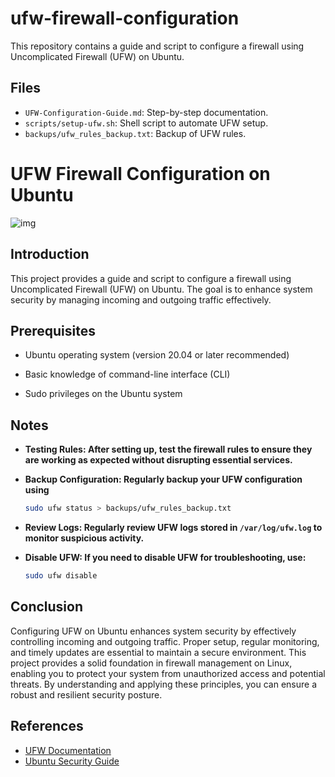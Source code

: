 # ufw-firewall-configuration

This repository contains a guide and script to configure a firewall using Uncomplicated Firewall (UFW) on Ubuntu.

## Files

- `UFW-Configuration-Guide.md`: Step-by-step documentation.
- `scripts/setup-ufw.sh`: Shell script to automate UFW setup.
- `backups/ufw_rules_backup.txt`: Backup of UFW rules.

# UFW Firewall Configuration on Ubuntu

![img](https://github.com/reegan055/ufw-firewall-configuration/blob/01c7fcb56211aa4dad2b53e11418bc0182cfceb1/img.jpg)

## Introduction

This project provides a guide and script to configure a firewall using Uncomplicated Firewall (UFW) on Ubuntu. The goal is to enhance system security by managing incoming and outgoing traffic effectively.

## Prerequisites

+ Ubuntu operating system (version 20.04 or later recommended)
- Basic knowledge of command-line interface (CLI)
* Sudo privileges on the Ubuntu system

## Notes

+ **Testing Rules: After setting up, test the firewall rules to ensure they are working as expected without disrupting essential services.**

- **Backup Configuration: Regularly backup your UFW configuration using**

  ```bash
  sudo ufw status > backups/ufw_rules_backup.txt
  ```
+ **Review Logs: Regularly review UFW logs stored in ``` /var/log/ufw.log ``` to monitor suspicious activity.**

- **Disable UFW: If you need to disable UFW for troubleshooting, use:**

  ```bash
  sudo ufw disable
  ```
## Conclusion
Configuring UFW on Ubuntu enhances system security by effectively controlling incoming and outgoing traffic. Proper setup, regular monitoring, and timely updates are essential to maintain a secure environment. This project provides a solid foundation in firewall management on Linux, enabling you to protect your system from unauthorized access and potential threats. By understanding and applying these principles, you can ensure a robust and resilient security posture.

## References

- [UFW Documentation](https://help.ubuntu.com/community/UFW)
- [Ubuntu Security Guide](https://ubuntu.com/security)


